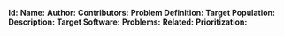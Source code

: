 **Id:**
**Name:**
**Author:**
**Contributors:**
**Problem Definition:**
**Target Population:**
**Description:**
**Target Software:**
**Problems:**
**Related:**
**Prioritization:**
